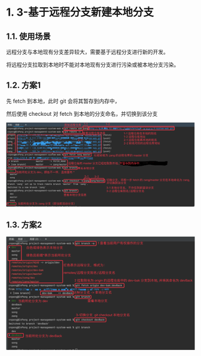 # 1. 3-基于远程分支新建本地分支

## 1.1. 使用场景

远程分支与本地现有分支差异较大，需要基于远程分支进行新的开发。

将远程分支拉取到本地时不能对本地现有分支进行污染或被本地分支污染。


## 1.2. 方案1

先 fetch 到本地，此时 git 会将其暂存到内存中，

然后使用 checkout 对 fetch 到本地的分支命名，并切换到该分支

![](pics/20210430110257832_520013573.png)

## 1.3. 方案2

![](pics/20210430105831520_1964798956.png)